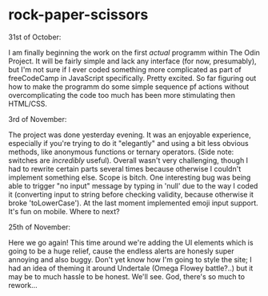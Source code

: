 # rock-paper-scissors

31st of October:

I am finally beginning the work on the first *actual* programm within The Odin Project. It will be fairly simple and lack any interface (for now, presumably), but I'm not sure if I ever coded something more complicated as part of freeCodeCamp in JavaScript specifically. Pretty excited. So far figuring out how to make the programm do some simple sequence pf actions without overcomplicating the code too much has been more stimulating then HTML/CSS.

3rd of November:

The project was done yesterday evening. It was an enjoyable experience, especially if you're trying to do it "elegantly" and using a bit less obvious methods, like anonymous functions or ternary operators. (Side note: switches are *incredibly* useful).
Overall wasn't very challenging, though I had to rewrite certain parts several times because otherwise I couldn't implement something else. Scope is bitch.
One interesting bug was being able to trigger "no input" message by typing in 'null' due to the way I coded it (converting input to string before checking validity, because otherwise it broke 'toLowerCase').
At the last moment implemented emoji input support. It's fun on mobile.
Where to next?

25th of November:

Here we go again! This time around we're adding the UI elements which is going to be a huge relief, cause the endless alerts are honesly super annoying and also buggy. Don't yet know how I'm going to style the site; I had an idea of theming it around Undertale (Omega Flowey battle?..) but it may be to much hassle to be honest. We'll see.
God, there's so much to rework...